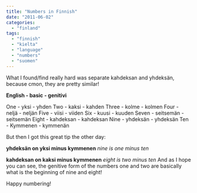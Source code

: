 ```yaml
---
title: "Numbers in Finnish"
date: "2011-06-02"
categories: 
  - "finland"
tags: 
  - "finnish"
  - "kielta"
  - "language"
  - "numbers"
  - "suomen"
---
```


What I found/find really hard was separate kahdeksan and yhdeksän, because cmon, they are pretty similar!

**English - basic - genitivi**

One - yksi - yhden Two - kaksi - kahden Three - kolme - kolmen Four - neljä - neljän Five - viisi - viiden Six - kuusi - kuuden Seven - seitsemän - seitsemän Eight - kahdeksan - kahdeksan Nine - yhdeksän - yhdeksän Ten - Kymmenen - kymmenän

But then I got this great tip the other day:

**yhdeksän on yksi minus kymmenen** _nine is one minus ten_

**kahdeksan on kaksi minus kymmenen** _eight is two minus ten_ And as I hope you can see, the genitive form of the numbers one and two are basically what is the beginning of nine and eight!

Happy numbering!
